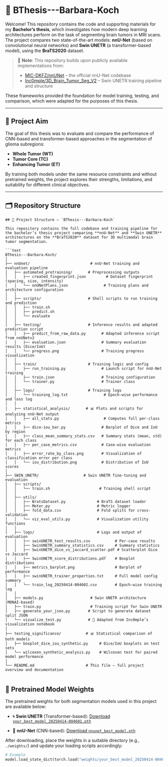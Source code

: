 # 🧠 BThesis---Barbara-Koch

Welcome! This repository contains the code and supporting materials for my **Bachelor’s thesis**, which investigates how modern deep learning architectures perform on the task of segmenting brain tumors in MRI scans. The project compares two state-of-the-art models: **nnU-Net** (based on convolutional neural networks) and **Swin UNETR** (a transformer-based model), using the **BraTS2020** dataset.

> 🧩 **Note**: This repository builds upon publicly available implementations from:
> - [MIC-DKFZ/nnUNet](https://github.com/MIC-DKFZ/nnUNet) – the official nnU-Net codebase
> - [Inc0mple/3D_Brain_Tumor_Seg_V2](https://github.com/Inc0mple/3D_Brain_Tumor_Seg_V2) – Swin UNETR training pipeline and structure

These frameworks provided the foundation for model training, testing, and comparison, which were adapted for the purposes of this thesis.

---

## 🎯 Project Aim

The goal of this thesis was to evaluate and compare the performance of CNN-based and transformer-based approaches in the segmentation of glioma subregions:

- **Whole Tumor (WT)**
- **Tumor Core (TC)**
- **Enhancing Tumor (ET)**

By training both models under the same resource constraints and without pretrained weights, the project explores their strengths, limitations, and suitability for different clinical objectives.

---

## 🗂 Repository Structure

```text
## 📁 Project Structure – `BThesis---Barbara-Koch`

This repository contains the full codebase and training pipeline for the bachelor’s thesis project comparing **nnU-Net** and **Swin UNETR** architectures on the **BraTS2020** dataset for 3D multimodal brain tumor segmentation.

```text
BThesis---Barbara-Koch/
│
├── nnUnet/                           # nnU-Net training and evaluation pipeline
│   ├── automated_pretraining/       # Preprocessing outputs
│   │   ├── created_fingerprint.json         # Dataset fingerprint (spacing, size, intensity)
│   │   └── nnUNetPlans.json                # Training plans and architecture configuration
│   │
│   ├── scripts/                     # Shell scripts to run training and prediction
│   │   ├── train.sh
│   │   ├── predict.sh
│   │   └── evaluate
│   │
│   ├── testing/                     # Inference results and adapted prediction script
│   │   ├── predict_from_raw_data.py       # Adapted inference script from nnUNetv2
│   │   ├── evaluation.json                # Summary evaluation results (Dice/IoU)
│   │   └── progress.png                   # Training progress visualization
│   │
│   ├── train/                       # Training logic and config
│   │   ├── run_training.py                # Launch script for nnU-Net training
│   │   ├── train.json                     # Training configuration
│   │   └── trainer.py                     # Trainer class
│   │
│   ├── logs/                        # Training logs
│   │   └── training_log.txt                # Epoch-wise performance and loss log
│   │
│   ├── statistical_analysis/       # 📊 Plots and scripts for analyzing nnU-Net output
│   │   ├── all_stats.py                    # Computes full per-class metrics
│   │   ├── dice-iou_bar.py                # Barplot of Dice and IoU by region
│   │   ├── class_mean_summary_stats.csv   # Summary stats (mean, std) for each class
│   │   ├── per_case_metrics.csv           # Case-wise evaluation metrics
│   │   ├── error_rate_by_class.png        # Visualization of classification error per class
│   │   └── iou_distribution.png           # Distribution of IoU scores
│
├── SWIN_UNETR/                    # Swin UNETR fine-tuning and evaluation
│   ├── scripts/
│   │   └── train.sh                      # Training shell script
│   │
│   ├── utils/
│   │   ├── BratsDataset.py              # BraTS dataset loader
│   │   ├── Meter.py                     # Metric logger
│   │   ├── fold_data.csv                # Fold splits for cross-validation
│   │   └── viz_eval_utils.py            # Visualization utility functions
│   │
│   ├── logs/                            # Logs and output of evaluation
│   │   ├── swinUNETR_test_results.csv           # Per-case results
│   │   ├── SwinUNETR_summary_statistics.csv     # Summary statistics
│   │   ├── SwinUNETR_dice_vs_jaccard_scatter.pdf # Scatterplot Dice vs Jaccard
│   │   ├── SwinUNETR_score_distributions.pdf    # Boxplot distributions
│   │   ├── metrics_barplot.png                  # Barplot of performance
│   │   ├── swinUNETR_trainer_properties.txt     # Full model config summary
│   │   └── train_log_20250414-004602.csv        # Epoch-wise training log
│   │
│   ├── models.py                     # Swin UNETR architecture (MONAI-based)
│   ├── train.py                      # Training script for Swin UNETR
│   ├── generate_your_json.py        # Script to generate dataset split JSON
│   └── vizualize_test.py            # 🔹 Adapted from Inc0mple’s visualization notebook
│
├── testing_significance/           # 📊 Statistical comparison of both models
│   ├── boxplot_dice_iou_synthetic.py     # Dice/IoU boxplots on test sets
│   └── wilcoxon_synthetic_analysis.py    # Wilcoxon test for paired model performance
│
└── README.md                       # This file – full project overview and documentation
             
```
## 🧠 Pretrained Model Weights

The pretrained weights for both segmentation models used in this project are available below:

- 🌀 **Swin UNETR** (Transformer-based):
  [Download `your_best_model_20250414-004601.pth`](https://drive.google.com/file/d/1lEjkvGCFt4yLCkP-OvhpKjnd4zrHOVT-/view?usp=drive_link)

- 🧩 **nnU-Net** (CNN-based):
  [Download `nnunet_best_model.pth`](https://drive.google.com/file/d/1HCK1qAsZj2TgxeGd8Rg4gVG81Z8gZodV/view?usp=sharing)

After downloading, place the weights in a suitable directory (e.g., `./weights/`) and update your loading scripts accordingly:

```python
# Example
model.load_state_dict(torch.load("weights/your_best_model_20250414-004601.pth"))

